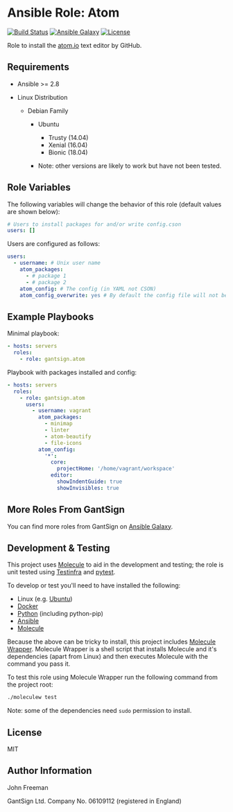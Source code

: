 Ansible Role: Atom
==================

[![Build Status](https://travis-ci.org/gantsign/ansible-role-atom.svg?branch=master)](https://travis-ci.org/gantsign/ansible-role-atom)
[![Ansible Galaxy](https://img.shields.io/badge/ansible--galaxy-gantsign.atom-blue.svg)](https://galaxy.ansible.com/gantsign/atom)
[![License](https://img.shields.io/badge/license-MIT-blue.svg)](https://raw.githubusercontent.com/gantsign/ansible-role-atom/master/LICENSE)

Role to install the [atom.io](https://atom.io) text editor by GitHub.

Requirements
------------

* Ansible >= 2.8

* Linux Distribution

    * Debian Family

        * Ubuntu

            * Trusty (14.04)
            * Xenial (16.04)
            * Bionic (18.04)

        * Note: other versions are likely to work but have not been tested.

Role Variables
--------------

The following variables will change the behavior of this role (default values
are shown below):

```yaml
# Users to install packages for and/or write config.cson
users: []
```

Users are configured as follows:

```yaml
users:
  - username: # Unix user name
    atom_packages:
      - # package 1
      - # package 2
    atom_config: # The config (in YAML not CSON)
    atom_config_overwrite: yes # By default the config file will not be overwritten
```

Example Playbooks
-----------------

Minimal playbook:

```yaml
- hosts: servers
  roles:
    - role: gantsign.atom
```

Playbook with packages installed and config:

```yaml
- hosts: servers
  roles:
    - role: gantsign.atom
      users:
        - username: vagrant
          atom_packages:
            - minimap
            - linter
            - atom-beautify
            - file-icons
          atom_config:
            '*':
              core:
                projectHome: '/home/vagrant/workspace'
              editor:
                showIndentGuide: true
                showInvisibles: true
```

More Roles From GantSign
------------------------

You can find more roles from GantSign on
[Ansible Galaxy](https://galaxy.ansible.com/gantsign).

Development & Testing
---------------------

This project uses [Molecule](http://molecule.readthedocs.io/) to aid in the
development and testing; the role is unit tested using
[Testinfra](http://testinfra.readthedocs.io/) and
[pytest](http://docs.pytest.org/).

To develop or test you'll need to have installed the following:

* Linux (e.g. [Ubuntu](http://www.ubuntu.com/))
* [Docker](https://www.docker.com/)
* [Python](https://www.python.org/) (including python-pip)
* [Ansible](https://www.ansible.com/)
* [Molecule](http://molecule.readthedocs.io/)

Because the above can be tricky to install, this project includes
[Molecule Wrapper](https://github.com/gantsign/molecule-wrapper). Molecule
Wrapper is a shell script that installs Molecule and it's dependencies (apart
from Linux) and then executes Molecule with the command you pass it.

To test this role using Molecule Wrapper run the following command from the
project root:

```bash
./moleculew test
```

Note: some of the dependencies need `sudo` permission to install.

License
-------

MIT

Author Information
------------------

John Freeman

GantSign Ltd.
Company No. 06109112 (registered in England)

